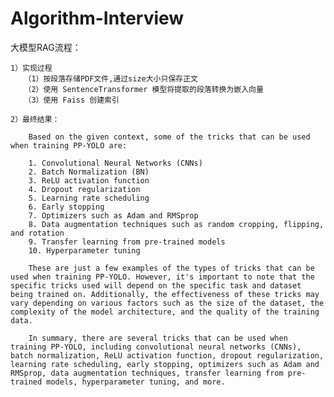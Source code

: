 # Algorithm-Interview

大模型RAG流程：

    1）实现过程
       （1）按段落存储PDF文件,通过size大小只保存正文
       （2）使用 SentenceTransformer 模型将提取的段落转换为嵌入向量
       （3）使用 Faiss 创建索引
       
    2）最终结果：
    
        Based on the given context, some of the tricks that can be used when training PP-YOLO are:
        
        1. Convolutional Neural Networks (CNNs)
        2. Batch Normalization (BN)
        3. ReLU activation function
        4. Dropout regularization
        5. Learning rate scheduling
        6. Early stopping
        7. Optimizers such as Adam and RMSprop
        8. Data augmentation techniques such as random cropping, flipping, and rotation
        9. Transfer learning from pre-trained models
        10. Hyperparameter tuning
        
        These are just a few examples of the types of tricks that can be used when training PP-YOLO. However, it's important to note that the specific tricks used will depend on the specific task and dataset being trained on. Additionally, the effectiveness of these tricks may vary depending on various factors such as the size of the dataset, the complexity of the model architecture, and the quality of the training data.
        
        In summary, there are several tricks that can be used when training PP-YOLO, including convolutional neural networks (CNNs), batch normalization, ReLU activation function, dropout regularization, learning rate scheduling, early stopping, optimizers such as Adam and RMSprop, data augmentation techniques, transfer learning from pre-trained models, hyperparameter tuning, and more.
           
